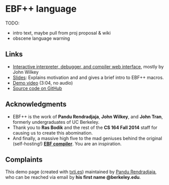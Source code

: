 # EBF++ language

TODO:

- intro text, maybe pull from proj proposal & wiki
- obscene language warning

## Links

- [Interactive interpreter, debugger, and compiler web interface](https://www.ocf.berkeley.edu/~prendra/ebfpp/interpreter/), mostly by John Wilkey
- [Slides](https://drive.google.com/file/d/0B1DFn5TANcs5MDZWamltYnRoSlE/view): Explains motivation and and gives a brief intro to EBF++ macros.
- [Demo video](https://drive.google.com/file/d/0B1DFn5TANcs5WUZNMVY5TndtcHc/view) (3:04, no audio)
- [Source code on GitHub](https://github.com/prendradjaja/ebfpp)

## Acknowledgments

- EBF++ is the work of **Pandu Rendradjaja**, **John Wilkey**, and **John Tran**, formerly undergraduates of UC Berkeley.
- Thank you to **Ras Bodik** and the rest of the **CS 164 Fall 2014** staff for causing us to create this abomination.
- And finally, a massive high five to the mad geniuses behind the original (self-hosting!) [**EBF compiler**](https://code.google.com/archive/p/ebf-compiler/). You are an inspiration.

## Complaints

This demo page (created with [txti.es](http://txti.es/)) maintained by [Pandu Rendradjaja](https://github.com/prendradjaja/), who can be reached via email by **his first name @berkeley.edu**.

